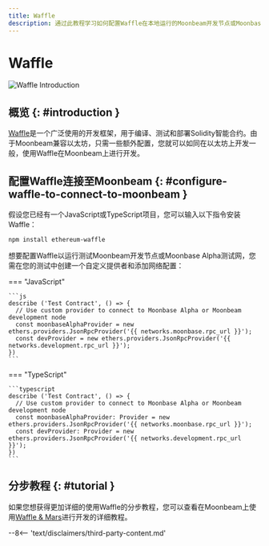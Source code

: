 ```yaml
---
title: Waffle
description: 通过此教程学习如何配置Waffle在本地运行的Moonbeam开发节点或Moonbase Alpha测试网上测试Solidity智能合约。
---
```


# Waffle

![Waffle Introduction](/images/builders/tools/eth-dev-env/waffle-banner.png)

## 概览 {: #introduction } 

[Waffle](https://www.getwaffle.io/)是一个广泛使用的开发框架，用于编译、测试和部署Solidity智能合约。由于Moonbeam兼容以太坊，只需一些额外配置，您就可以如同在以太坊上开发一般，使用Waffle在Moonbeam上进行开发。

## 配置Waffle连接至Moonbeam {: #configure-waffle-to-connect-to-moonbeam } 

假设您已经有一个JavaScript或TypeScript项目，您可以输入以下指令安装Waffle：

```
npm install ethereum-waffle
```

想要配置Waffle以运行测试Moonbeam开发节点或Moonbase Alpha测试网，您需在您的测试中创建一个自定义提供者和添加网络配置：

=== "JavaScript"

    ```js
    describe ('Test Contract', () => {
      // Use custom provider to connect to Moonbase Alpha or Moonbeam development node
      const moonbaseAlphaProvider = new ethers.providers.JsonRpcProvider('{{ networks.moonbase.rpc_url }}');
      const devProvider = new ethers.providers.JsonRpcProvider('{{ networks.development.rpc_url }}');
    })
    ```

=== "TypeScript"

    ```typescript
    describe ('Test Contract', () => {
      // Use custom provider to connect to Moonbase Alpha or Moonbeam development node
      const moonbaseAlphaProvider: Provider = new ethers.providers.JsonRpcProvider('{{ networks.moonbase.rpc_url }}');
      const devProvider: Provider = new ethers.providers.JsonRpcProvider('{{ networks.development.rpc_url }}');
    })
    ```

## 分步教程 {: #tutorial }

如果您想获得更加详细的使用Waffle的分步教程，您可以查看在Moonbeam上使用[Waffle & Mars](/builders/interact/waffle-mars/)进行开发的详细教程。

--8<-- 'text/disclaimers/third-party-content.md'
